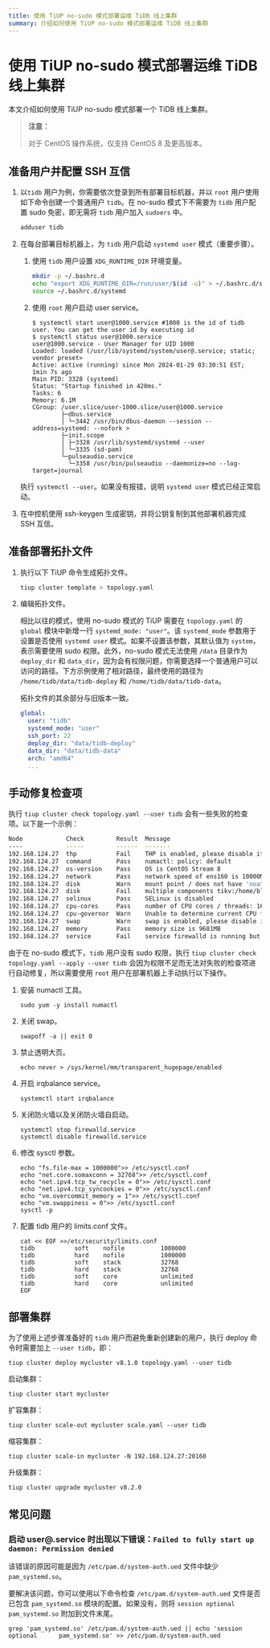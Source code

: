 ```yaml
---
title: 使用 TiUP no-sudo 模式部署运维 TiDB 线上集群
summary: 介绍如何使用 TiUP no-sudo 模式部署运维 TiDB 线上集群
---
```


# 使用 TiUP no-sudo 模式部署运维 TiDB 线上集群

本文介绍如何使用 TiUP no-sudo 模式部署一个 TiDB 线上集群。

> **注意：**
>
> 对于 CentOS 操作系统，仅支持 CentOS 8 及更高版本。

## 准备用户并配置 SSH 互信

1. 以`tidb` 用户为例，你需要依次登录到所有部署目标机器，并以 `root` 用户使用如下命令创建一个普通用户 `tidb`。在 no-sudo 模式下不需要为 `tidb` 用户配置 sudo 免密，即无需将 `tidb` 用户加入 `sudoers` 中。

    ```bash
    adduser tidb
    ```

2. 在每台部署目标机器上，为 `tidb` 用户启动 `systemd user` 模式（重要步骤）。

   1. 使用 `tidb` 用户设置 `XDG_RUNTIME_DIR` 环境变量。
      
      ```bash
      mkdir -p ~/.bashrc.d
      echo "export XDG_RUNTIME_DIR=/run/user/$(id -u)" > ~/.bashrc.d/systemd
      source ~/.bashrc.d/systemd
      ```
   
   3. 使用 `root` 用户启动 user service。

      ```shell
      $ systemctl start user@1000.service #1000 is the id of tidb user. You can get the user id by executing id
      $ systemctl status user@1000.service
      user@1000.service - User Manager for UID 1000
      Loaded: loaded (/usr/lib/systemd/system/user@.service; static; vendor preset>
      Active: active (running) since Mon 2024-01-29 03:30:51 EST; 1min 7s ago
      Main PID: 3328 (systemd)
      Status: "Startup finished in 420ms."
      Tasks: 6
      Memory: 6.1M
      CGroup: /user.slice/user-1000.slice/user@1000.service
              ├─dbus.service
              │ └─3442 /usr/bin/dbus-daemon --session --address=systemd: --nofork >
              ├─init.scope
              │ ├─3328 /usr/lib/systemd/systemd --user
              │ └─3335 (sd-pam)
              └─pulseaudio.service
                └─3358 /usr/bin/pulseaudio --daemonize=no --log-target=journal
      ```

    执行 `systemctl --user`。如果没有报错，说明 `systemd user` 模式已经正常启动。

3. 在中控机使用 ssh-keygen 生成密钥，并将公钥复制到其他部署机器完成 SSH 互信。

## 准备部署拓扑文件

1. 执行以下 TiUP 命令生成拓扑文件。

   ```bash
   tiup cluster template > topology.yaml
   ```
   
2. 编辑拓扑文件。

    相比以往的模式，使用 no-sudo 模式的 TiUP 需要在 `topology.yaml` 的 `global` 模块中新增一行 `systemd_mode: "user"`。该 `systemd_mode` 参数用于设置是否使用 `systemd user` 模式。如果不设置该参数，其默认值为 `system`，表示需要使用 sudo 权限。此外，no-sudo 模式无法使用 `/data` 目录作为 `deploy_dir` 和 `data_dir`，因为会有权限问题，你需要选择一个普通用户可以访问的路径。下方示例使用了相对路径，最终使用的路径为 `/home/tidb/data/tidb-deploy` 和 `/home/tidb/data/tidb-data`。
   
    拓扑文件的其余部分与旧版本一致。

    ```yaml
    global:
      user: "tidb"
      systemd_mode: "user"
      ssh_port: 22
      deploy_dir: "data/tidb-deploy"
      data_dir: "data/tidb-data"
      arch: "amd64"
      ...
    ```
   
## 手动修复检查项

执行 `tiup cluster check topology.yaml --user tidb` 会有一些失败的检查项。以下是一个示例：

```bash
Node            Check         Result  Message
----            -----         ------  -------
192.168.124.27  thp           Fail    THP is enabled, please disable it for best performance
192.168.124.27  command       Pass    numactl: policy: default
192.168.124.27  os-version    Pass    OS is CentOS Stream 8 
192.168.124.27  network       Pass    network speed of ens160 is 10000MB
192.168.124.27  disk          Warn    mount point / does not have 'noatime' option set
192.168.124.27  disk          Fail    multiple components tikv:/home/blackcat/data/tidb-deploy/tikv-20160/data/tidb-data,tikv:/home/blackcat/data/tidb-deploy/tikv-20161/data/tidb-data are using the same partition 192.168.124.27:/ as data dir
192.168.124.27  selinux       Pass    SELinux is disabled
192.168.124.27  cpu-cores     Pass    number of CPU cores / threads: 16
192.168.124.27  cpu-governor  Warn    Unable to determine current CPU frequency governor policy
192.168.124.27  swap          Warn    swap is enabled, please disable it for best performance
192.168.124.27  memory        Pass    memory size is 9681MB
192.168.124.27  service       Fail    service firewalld is running but should be stopped
```

由于在 no-sudo 模式下，`tidb` 用户没有 sudo 权限，执行 `tiup cluster check topology.yaml --apply --user tidb` 会因为权限不足而无法对失败的检查项进行自动修复，所以需要使用 `root` 用户在部署机器上手动执行以下操作。

1. 安装 numactl 工具。

    ```shell
    sudo yum -y install numactl
    ```
   
2. 关闭 swap。

    ```shell
    swapoff -a || exit 0
    ```

3. 禁止透明大页。

    ```shell
    echo never > /sys/kernel/mm/transparent_hugepage/enabled
    ```

4. 开启 irqbalance service。

    ```shell
    systemctl start irqbalance
    ```
   
5. 关闭防火墙以及关闭防火墙自启动。

    ```shell
    systemctl stop firewalld.service
    systemctl disable firewalld.service
    ```
   
6. 修改 sysctl 参数。

    ```shell
    echo "fs.file-max = 1000000">> /etc/sysctl.conf
    echo "net.core.somaxconn = 32768">> /etc/sysctl.conf
    echo "net.ipv4.tcp_tw_recycle = 0">> /etc/sysctl.conf
    echo "net.ipv4.tcp_syncookies = 0">> /etc/sysctl.conf
    echo "vm.overcommit_memory = 1">> /etc/sysctl.conf
    echo "vm.swappiness = 0">> /etc/sysctl.conf
    sysctl -p
    ```
   
7. 配置 tidb 用户的 limits.conf 文件。

    ```shell
    cat << EOF >>/etc/security/limits.conf
    tidb           soft    nofile          1000000
    tidb           hard    nofile          1000000
    tidb           soft    stack           32768
    tidb           hard    stack           32768
    tidb           soft    core            unlimited
    tidb           hard    core            unlimited
    EOF
    ```

## 部署集群

为了使用上述步骤准备好的 `tidb` 用户而避免重新创建新的用户，执行 deploy 命令时需要加上 `--user tidb`，即：

```shell
tiup cluster deploy mycluster v8.1.0 topology.yaml --user tidb
```

启动集群：

```shell
tiup cluster start mycluster
```

扩容集群：

```shell
tiup cluster scale-out mycluster scale.yaml --user tidb
```

缩容集群：

```shell
tiup cluster scale-in mycluster -N 192.168.124.27:20160
```

升级集群：

```shell
tiup cluster upgrade mycluster v8.2.0
```

## 常见问题

### 启动 user@.service 时出现以下错误：`Failed to fully start up daemon: Permission denied`

该错误的原因可能是因为 `/etc/pam.d/system-auth.ued` 文件中缺少 `pam_systemd.so`。

要解决该问题，你可以使用以下命令检查 `/etc/pam.d/system-auth.ued` 文件是否已包含 `pam_systemd.so` 模块的配置。如果没有，则将 `session optional pam_systemd.so` 附加到文件末尾。

```shell
grep 'pam_systemd.so' /etc/pam.d/system-auth.ued || echo 'session     optional      pam_systemd.so' >> /etc/pam.d/system-auth.ued
```
